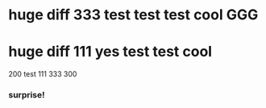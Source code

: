 huge diff 333 test test test cool
GGG
============

huge diff 111 yes test test cool
=================================
200
test 111 333
300
### surprise!
